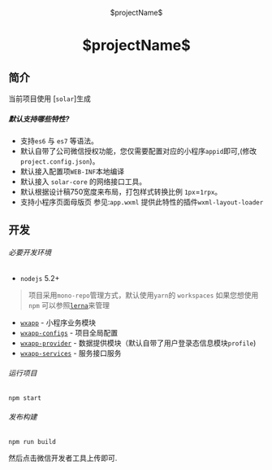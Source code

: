 
<p align="center">
  $projectName$
</p>
<h1 align="center">$projectName$</h1>

## 简介

当前项目使用 [`solar`]生成

##### 默认支持哪些特性?

- 支持`es6` 与 `es7` 等语法。
- 默认自带了公司微信授权功能，您仅需要配置对应的小程序`appid`即可,(修改`project.config.json`)。
- 默认接入配置项`WEB-INF`本地编译
- 默认接入 `solar-core` 的网络接口工具。
- 默认根据设计稿750宽度来布局，打包样式转换比例 `1px`=`1rpx`。
- 支持小程序页面母版页 参见:`app.wxml` 提供此特性的插件`wxml-layout-loader`

## 开发

###### 必要开发环境

- `nodejs` 5.2+

> 项目采用`mono-repo`管理方式，默认使用`yarn`的 `workspaces` 如果您想使用 `npm`
可以参照[`lerna`](https://github.com/lerna/lerna)来管理

- [`wxapp`](packages/genesis-design) - 小程序业务模块
- [`wxapp-configs`](packages/genesis-mobile) - 项目全局配置
- [`wxapp-provider`](packages/genesis-mobile) - 数据提供模块（默认自带了用户登录态信息模块`profile`)
- [`wxapp-services`](packages/genesis-modules) - 服务接口服务

###### 运行项目

```shell
npm start
```

###### 发布构建

```shell
npm run build
```

然后点击微信开发者工具上传即可.